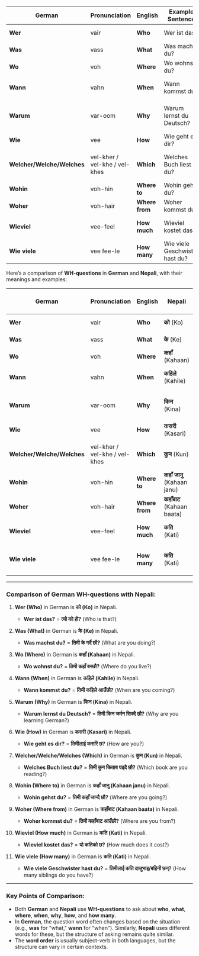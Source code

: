 
| **German**                 | **Pronunciation**             | **English**    | **Example Sentence**           | **Translation**                |
| -------------------------- | ----------------------------- | -------------- | ------------------------------ | ------------------------------ |
| **Wer**                    | vair                          | **Who**        | Wer ist das?                   | Who is that?                   |
| **Was**                    | vass                          | **What**       | Was machst du?                 | What are you doing?            |
| **Wo**                     | voh                           | **Where**      | Wo wohnst du?                  | Where do you live?             |
| **Wann**                   | vahn                          | **When**       | Wann kommst du?                | When are you coming?           |
| **Warum**                  | var-oom                       | **Why**        | Warum lernst du Deutsch?       | Why are you learning German?   |
| **Wie**                    | vee                           | **How**        | Wie geht es dir?               | How are you?                   |
| **Welcher/Welche/Welches** | vel-kher / vel-khe / vel-khes | **Which**      | Welches Buch liest du?         | Which book are you reading?    |
| **Wohin**                  | voh-hin                       | **Where to**   | Wohin gehst du?                | Where are you going?           |
| **Woher**                  | voh-hair                      | **Where from** | Woher kommst du?               | Where are you from?            |
| **Wieviel**                | vee-feel                      | **How much**   | Wieviel kostet das?            | How much does it cost?         |
| **Wie viele**              | vee fee-le                    | **How many**   | Wie viele Geschwister hast du? | How many siblings do you have? |

Here’s a comparison of **WH-questions** in **German** and **Nepali**, with their meanings and examples:

|**German**|**Pronunciation**|**English**|**Nepali**|**Example Sentence (German)**|**Example Sentence (Nepali)**|**Translation**|
|---|---|---|---|---|---|---|
|**Wer**|vair|**Who**|**को** (Ko)|Wer ist das?|त्यो को हो?|Who is that?|
|**Was**|vass|**What**|**के** (Ke)|Was machst du?|तिमी के गर्दै छौ?|What are you doing?|
|**Wo**|voh|**Where**|**कहाँ** (Kahaan)|Wo wohnst du?|तिमी कहाँ बस्छौ?|Where do you live?|
|**Wann**|vahn|**When**|**कहिले** (Kahile)|Wann kommst du?|तिमी कहिले आउँछौ?|When are you coming?|
|**Warum**|var-oom|**Why**|**किन** (Kina)|Warum lernst du Deutsch?|तिमी किन जर्मन सिक्दै छौ?|Why are you learning German?|
|**Wie**|vee|**How**|**कसरी** (Kasari)|Wie geht es dir?|तिमीलाई कसरि छ?|How are you?|
|**Welcher/Welche/Welches**|vel-kher / vel-khe / vel-khes|**Which**|**कुन** (Kun)|Welches Buch liest du?|तिमी कुन किताब पढ्दै छौ?|Which book are you reading?|
|**Wohin**|voh-hin|**Where to**|**कहाँ जानु** (Kahaan janu)|Wohin gehst du?|तिमी कहाँ जान्दै छौ?|Where are you going?|
|**Woher**|voh-hair|**Where from**|**कहाँबाट** (Kahaan baata)|Woher kommst du?|तिमी कहाँबाट आउँछौ?|Where are you from?|
|**Wieviel**|vee-feel|**How much**|**कति** (Kati)|Wieviel kostet das?|यो कतिको छ?|How much does it cost?|
|**Wie viele**|vee fee-le|**How many**|**कति** (Kati)|Wie viele Geschwister hast du?|तिमीलाई कति दाजुभाइ/बहिनी छन्?|How many siblings do you have?|

---

### **Comparison of German WH-questions with Nepali:**

1. **Wer (Who)** in German is **को (Ko)** in Nepali.
	    
    - **Wer ist das?** = **त्यो को हो?** (Who is that?)
2. **Was (What)** in German is **के (Ke)** in Nepali.
    
    - **Was machst du?** = **तिमी के गर्दै छौ?** (What are you doing?)
3. **Wo (Where)** in German is **कहाँ (Kahaan)** in Nepali.
    
    - **Wo wohnst du?** = **तिमी कहाँ बस्छौ?** (Where do you live?)
4. **Wann (When)** in German is **कहिले (Kahile)** in Nepali.
    
    - **Wann kommst du?** = **तिमी कहिले आउँछौ?** (When are you coming?)
5. **Warum (Why)** in German is **किन (Kina)** in Nepali.
    
    - **Warum lernst du Deutsch?** = **तिमी किन जर्मन सिक्दै छौ?** (Why are you learning German?)
6. **Wie (How)** in German is **कसरी (Kasari)** in Nepali.
    
    - **Wie geht es dir?** = **तिमीलाई कसरि छ?** (How are you?)
7. **Welcher/Welche/Welches (Which)** in German is **कुन (Kun)** in Nepali.
    
    - **Welches Buch liest du?** = **तिमी कुन किताब पढ्दै छौ?** (Which book are you reading?)
8. **Wohin (Where to)** in German is **कहाँ जानु (Kahaan janu)** in Nepali.
    
    - **Wohin gehst du?** = **तिमी कहाँ जान्दै छौ?** (Where are you going?)
9. **Woher (Where from)** in German is **कहाँबाट (Kahaan baata)** in Nepali.
    
    - **Woher kommst du?** = **तिमी कहाँबाट आउँछौ?** (Where are you from?)
10. **Wieviel (How much)** in German is **कति (Kati)** in Nepali.
    
    - **Wieviel kostet das?** = **यो कतिको छ?** (How much does it cost?)
11. **Wie viele (How many)** in German is **कति (Kati)** in Nepali.
    
    - **Wie viele Geschwister hast du?** = **तिमीलाई कति दाजुभाइ/बहिनी छन्?** (How many siblings do you have?)

---

### **Key Points of Comparison:**

- Both **German** and **Nepali** use **WH-questions** to ask about **who**, **what**, **where**, **when**, **why**, **how**, and **how many**.
- In **German**, the question word often changes based on the situation (e.g., **was** for "what," **wann** for "when"). Similarly, **Nepali** uses different words for these, but the structure of asking remains quite similar.
- The **word order** is usually subject-verb in both languages, but the structure can vary in certain contexts.

